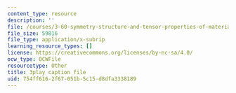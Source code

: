 ```yaml
---
content_type: resource
description: ''
file: /courses/3-60-symmetry-structure-and-tensor-properties-of-materials-fall-2005/754ff6162f67051b5c15d8dfa3338189_pi1IagGYJ3E.srt
file_size: 59816
file_type: application/x-subrip
learning_resource_types: []
license: https://creativecommons.org/licenses/by-nc-sa/4.0/
ocw_type: OCWFile
resourcetype: Other
title: 3play caption file
uid: 754ff616-2f67-051b-5c15-d8dfa3338189
---
```

